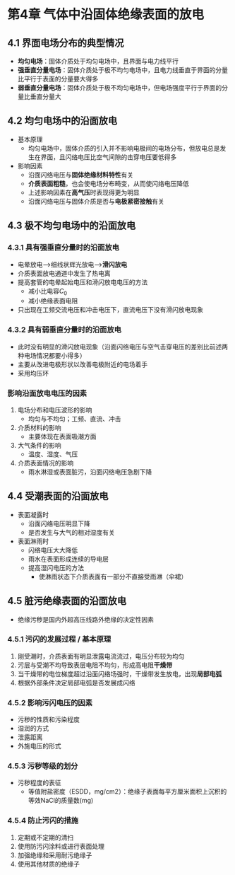 # 第4章 气体中沿固体绝缘表面的放电

## 4.1 界面电场分布的典型情况

- **均匀电场**：固体介质处于均匀电场中，且界面与电力线平行
- **强垂直分量电场**：固体介质处于极不均匀电场中，且电力线垂直于界面的分量比平行于表面的分量要大得多
- **弱垂直分量电场**：固体介质处于极不均匀电场中，但电场强度平行于界面的分量比垂直分量大

## 4.2 均匀电场中的沿面放电

- 基本原理
   - 均匀电场中，固体介质的引入并不影响电极间的电场分布，但放电总是发生在界面，且闪络电压比空气间隙的击穿电压要低得多
- 影响因素
   - 沿面闪络电压与**固体绝缘材料特性**有关
   - **介质表面粗糙**，也会使电场分布畸变，从而使闪络电压降低
   - 上述影响因素在**高气压**时表现得更为明显
   - 沿面闪络电压与固体介质是否与**电极紧密接触**有关

## 4.3 极不均匀电场中的沿面放电

### 4.3.1 具有强垂直分量时的沿面放电

- 电晕放电-->细线状辉光放电-->**滑闪放电**
- 介质表面放电通道中发生了热电离
- 提高套管的电晕起始电压和滑闪放电电压的方法
  - 减小比电容$C_0$ 
  - 减小绝缘表面电阻
- 只出现在工频交流电压和冲击电压下，直流电压下没有滑闪放电现象

### 4.3.2 具有弱垂直分量时的沿面放电

- 此时没有明显的滑闪放电现象（沿面闪络电压与空气击穿电压的差别比前述两种电场情况都要小得多）
- 主要从改进电极形状以改善电极附近的电场着手
- 采用均压环

### 影响沿面放电电压的因素

1. 电场分布和电压波形的影响
   - 均匀与不均匀；工频、直流、冲击
1. 介质材料的影响
   - 主要体现在表面吸潮方面
1. 大气条件的影响
   - 温度、湿度、气压
1. 介质表面情况的影响
   - 雨水淋湿或表面脏污，沿面闪络电压急剧下降

## 4.4 受潮表面的沿面放电

- 表面凝露时
   - 沿面闪络电压明显下降
   - 是否发生与大气的相对湿度有关
- 表面淋雨时
   - 闪络电压大大降低
   - 雨水在表面形成连续的导电层
   - 提高湿闪电压的方法
      - 使淋雨状态下介质表面有一部分不直接受雨淋（伞裙）

## 4.5 脏污绝缘表面的沿面放电

- 绝缘污秽是国内外超高压线路外绝缘的决定性因素

### 4.5.1 污闪的发展过程 / 基本原理

1. 刚受潮时，介质表面有明显泄露电流流过，电压分布较为均匀
2. 污层与受潮不均导致表层电阻不均匀，形成高电阻**干燥带**
3. 当干燥带的电位梯度超过沿面闪络场强时，干燥带发生放电，出现**局部电弧**
4. 根据外部条件决定局部电弧是否发展成闪络

### 4.5.2 影响污闪电压的因素

- 污秽的性质和污染程度
- 湿润的方式
- 泄露距离
- 外施电压的形式

### 4.5.3 污秽等级的划分

- 污秽程度的表征
  - 等值附盐密度（ESDD，mg/cm2）：绝缘子表面每平方厘米面积上沉积的等效NaCl的质量数(mg)

### 4.5.4 防止污闪的措施

1. 定期或不定期的清扫
2. 使用防污闪涂料或进行表面处理
3. 加强绝缘和采用耐污绝缘子
4. 使用其他材质的绝缘子